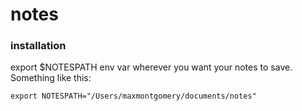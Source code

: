 # notes

### installation
export $NOTESPATH env var wherever you want your notes to save. Something like this: 

```export NOTESPATH="/Users/maxmontgomery/documents/notes"```
